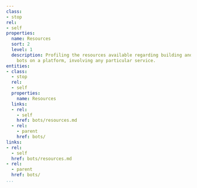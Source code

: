 ```yaml
---
class:
- stop
rel:
- self
properties:
  name: Resources
  sort: 2
  level: 1
  description: Profiling the resources available regarding building and operating
    bots on a platform, involving any particular service.
entities:
- class:
  - stop
  rel:
  - self
  properties:
    name: Resources
  links:
  - rel:
    - self
    href: bots/resources.md
  - rel:
    - parent
    href: bots/
links:
- rel:
  - self
  href: bots/resources.md
- rel:
  - parent
  href: bots/
...
```

